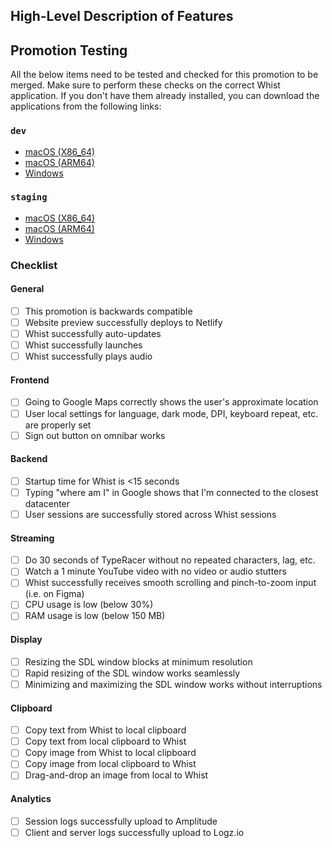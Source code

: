 ## High-Level Description of Features

## Promotion Testing

All the below items need to be tested and checked for this promotion to be merged. Make sure to perform these checks on the correct Whist application. If you don't have them already installed, you can download the applications from the following links:

### `dev`

- [macOS (X86_64)](https://whist-electron-macos-x64-dev.s3.amazonaws.com/Whist.dmg)
- [macOS (ARM64)](https://whist-electron-macos-arm64-dev.s3.amazonaws.com/Whist.dmg)
- [Windows](https://whist-electron-windows-dev.s3.amazonaws.com/Whist.exe)

### `staging`

- [macOS (X86_64)](https://whist-electron-macos-x64-staging.s3.amazonaws.com/Whist.dmg)
- [macOS (ARM64)](https://whist-electron-macos-arm64-staging.s3.amazonaws.com/Whist.dmg)
- [Windows](https://whist-electron-windows-staging.s3.amazonaws.com/Whist.exe)

### Checklist

#### General

- [ ] This promotion is backwards compatible
- [ ] Website preview successfully deploys to Netlify
- [ ] Whist successfully auto-updates
- [ ] Whist successfully launches
- [ ] Whist successfully plays audio

#### Frontend

- [ ] Going to Google Maps correctly shows the user's approximate location
- [ ] User local settings for language, dark mode, DPI, keyboard repeat, etc. are properly set
- [ ] Sign out button on omnibar works

#### Backend

- [ ] Startup time for Whist is <15 seconds
- [ ] Typing "where am I" in Google shows that I'm connected to the closest datacenter
- [ ] User sessions are successfully stored across Whist sessions

#### Streaming

- [ ] Do 30 seconds of TypeRacer without no repeated characters, lag, etc.
- [ ] Watch a 1 minute YouTube video with no video or audio stutters
- [ ] Whist successfully receives smooth scrolling and pinch-to-zoom input (i.e. on Figma)
- [ ] CPU usage is low (below 30%)
- [ ] RAM usage is low (below 150 MB)

#### Display

- [ ] Resizing the SDL window blocks at minimum resolution
- [ ] Rapid resizing of the SDL window works seamlessly
- [ ] Minimizing and maximizing the SDL window works without interruptions

#### Clipboard

- [ ] Copy text from Whist to local clipboard
- [ ] Copy text from local clipboard to Whist
- [ ] Copy image from Whist to local clipboard
- [ ] Copy image from local clipboard to Whist
- [ ] Drag-and-drop an image from local to Whist

#### Analytics

- [ ] Session logs successfully upload to Amplitude
- [ ] Client and server logs successfully upload to Logz.io
